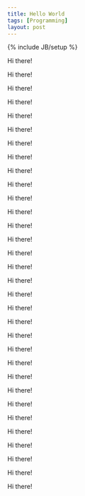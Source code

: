 ```yaml
---
title: Hello World
tags: [Programming]
layout: post
---
```

{% include JB/setup %}

Hi there!

Hi there!

Hi there!

Hi there!

Hi there!

Hi there!

Hi there!

Hi there!

Hi there!

Hi there!

Hi there!

Hi there!

Hi there!

Hi there!

Hi there!

Hi there!

Hi there!

Hi there!

Hi there!

Hi there!

Hi there!

Hi there!

Hi there!

Hi there!

Hi there!

Hi there!

Hi there!

Hi there!

Hi there!

Hi there!

Hi there!

Hi there!
